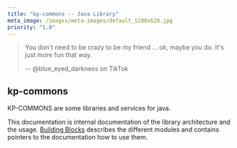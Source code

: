 ```yaml
---
title: "kp-commons -- Java Library"
meta_image: /images/meta-images/default_1200x628.jpg
priority: "1.0"
---
```


> You don't need to be crazy to be my friend ... ok, maybe you do. It's just more fun that way.
>
> -- @blue_eyed_darkness on TikTok

## kp-commons

KP-COMMONS are some libraries and services for java.

This documentation is internal documentation of the library architecture and the usage.
[Building Blocks](/05_buildingblocks/) describes the different modules and contains pointers to the documentation how to use them.
